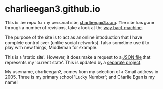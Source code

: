 # charlieegan3.github.io

This is the repo for my personal site, [charlieegan3.com](charlieegan3.com).
The site has gone through a number of revisions, take a look at the [way back
machine](https://web.archive.org/web/*/http://charlieegan3.com).

The purpose of the site is to act as an online introduction that I have complete
control over (unlike social networks). I also sometime use it to play with new
things, Middleman for example.

This is a 'static site'. However, it does make a request to a 
[JSON file](https://s3.amazonaws.com/charlieegan3/status.json) that represents
my 'current state'. This is updated by a 
[separate project](https://github.com/charlieegan3/json-charlieegan3).

My username, charlieegan3, comes from my selection of a Gmail address in 2005.
Three is my primary school 'Lucky Number'; and Charlie Egan is my name!
